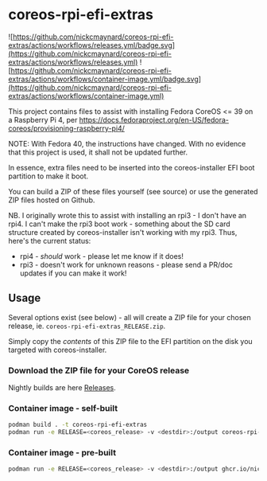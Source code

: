 # coreos-rpi-efi-extras

![https://github.com/nickcmaynard/coreos-rpi-efi-extras/actions/workflows/releases.yml/badge.svg](https://github.com/nickcmaynard/coreos-rpi-efi-extras/actions/workflows/releases.yml)
![https://github.com/nickcmaynard/coreos-rpi-efi-extras/actions/workflows/container-image.yml/badge.svg](https://github.com/nickcmaynard/coreos-rpi-efi-extras/actions/workflows/container-image.yml)

This project contains files to assist with installing Fedora CoreOS <= 39 on a Raspberry Pi 4, per https://docs.fedoraproject.org/en-US/fedora-coreos/provisioning-raspberry-pi4/

NOTE: With Fedora 40, the instructions have changed.  With no evidence that this project is used, it shall not be updated further.

In essence, extra files need to be inserted into the coreos-installer EFI boot partition to make it boot.

You can build a ZIP of these files yourself (see source) or use the generated ZIP files hosted on Github.

NB. I originally wrote this to assist with installing an rpi3 - I don't have an rpi4.  I can't make the rpi3 boot work - something about the SD card structure created by coreos-installer isn't working with my rpi3.  Thus, here's the current status:
  * rpi4 - *should* work - please let me know if it does!
  * rpi3 - doesn't work for unknown reasons - please send a PR/doc updates if you can make it work!

## Usage
Several options exist (see below) - all will create a ZIP file for your chosen release, ie. `coreos-rpi-efi-extras_RELEASE.zip`.

Simply copy the *contents* of this ZIP file to the EFI partition on the disk you targeted with coreos-installer.

### Download the ZIP file for your CoreOS release
Nightly builds are here [Releases](https://github.com/nickcmaynard/coreos-rpi-efi-extras/releases).

### Container image - self-built
```sh
podman build . -t coreos-rpi-efi-extras
podman run -e RELEASE=<coreos_release> -v <destdir>:/output coreos-rpi-efi-extras
```

### Container image - pre-built
```sh
podman run -e RELEASE=<coreos_release> -v <destdir>:/output ghcr.io/nickcmaynard/coreos-rpi-efi-extras
```
